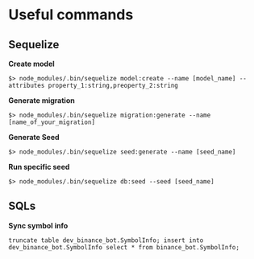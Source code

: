 # Useful commands

## Sequelize

**Create model**

`$> node_modules/.bin/sequelize model:create --name [model_name] --attributes property_1:string,preoperty_2:string`

**Generate migration**

`$> node_modules/.bin/sequelize migration:generate --name [name_of_your_migration]`

**Generate Seed**

`$> node_modules/.bin/sequelize seed:generate --name [seed_name]`

**Run specific seed**

`$> node_modules/.bin/sequelize db:seed --seed [seed_name]`

## SQLs

**Sync symbol info**

``
truncate table dev_binance_bot.SymbolInfo;
insert into dev_binance_bot.SymbolInfo
select * from binance_bot.SymbolInfo;
``